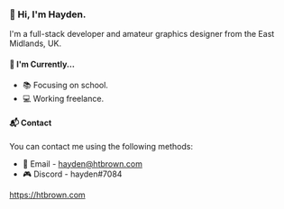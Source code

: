 ### 👋 Hi, I'm Hayden.

I'm a full-stack developer and amateur graphics designer from the East Midlands, UK.

#### 📌 I'm Currently...

- 📚 Focusing on school.
- 💻 Working freelance.

#### 📬 Contact

You can contact me using the following methods:

- 📨 Email - hayden@htbrown.com
- 🎮 Discord - hayden#7084


https://htbrown.com
